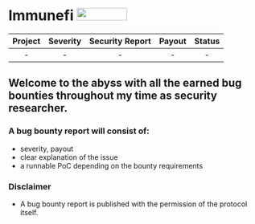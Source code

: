 # Immunefi <img src="https://immunefi.com/images/logo-white.svg" width=100 height=25>
| Project | Severity | Security Report | Payout | Status |
|:--:|:--:|:--:|:--:|:--:|
| - | - | - | - | - |

## Welcome to the abyss with all the earned bug bounties throughout my time as security researcher.

### A bug bounty report will consist of:
- severity, payout
- clear explanation of the issue
- a runnable PoC depending on the bounty requirements

### Disclaimer
- A bug bounty report is published with the permission of the protocol itself.

